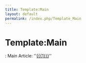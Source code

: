 ```yaml
---
title: Template:Main
layout: default
permalink: /index.php/Template_Main
---
```


# Template:Main

: Main Article: ''[{{{1}}}]({{{1}}})''